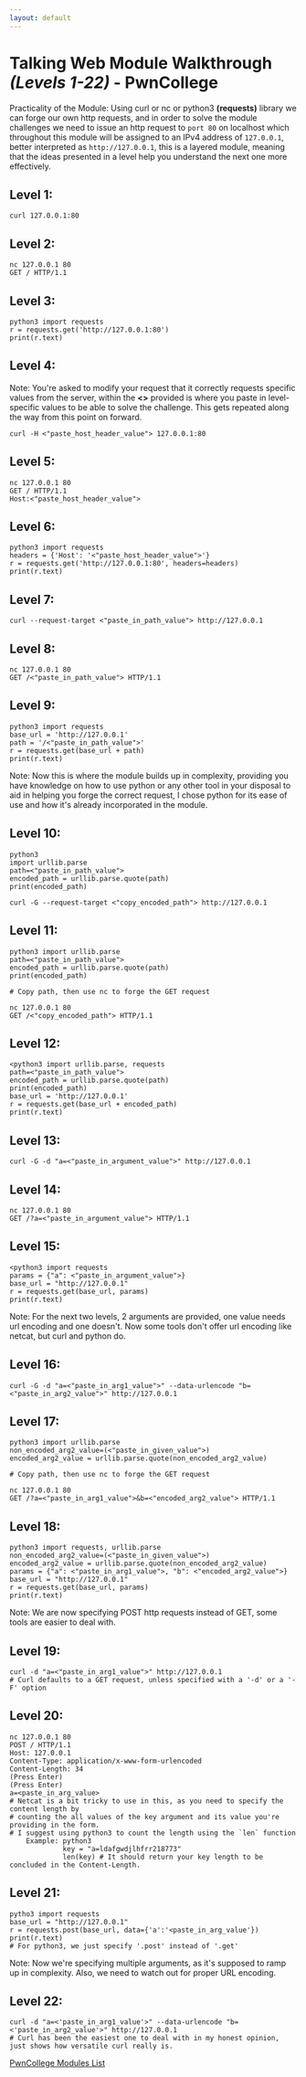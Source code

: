 ```yaml
---
layout: default
---
```

# Talking Web Module Walkthrough *(Levels 1-22)* - PwnCollege 
Practicality of the Module: Using curl or nc or python3 **(requests)** library we can forge our own http requests, and in order to solve the module challenges we need to issue an http request to `port 80` on localhost which throughout this module will be assigned to an IPv4 address of `127.0.0.1`, better interpreted as `http://127.0.0.1`, this is a layered module, meaning that the ideas presented in a level help you understand the next one more effectively.
## Level 1:
```
curl 127.0.0.1:80
```
## Level 2:
```
nc 127.0.0.1 80
GET / HTTP/1.1
```
## Level 3:
```
python3 import requests
r = requests.get('http://127.0.0.1:80')
print(r.text)
```
## Level 4:
Note: You're asked to modify your request that it correctly requests specific values from the server, within the **<>** provided is where you paste in level-specific values to be able to solve the challenge. This gets repeated along the way from this point on forward.
```
curl -H <"paste_host_header_value"> 127.0.0.1:80
```
## Level 5: 
```
nc 127.0.0.1 80
GET / HTTP/1.1
Host:<"paste_host_header_value">
```
## Level 6:
```
python3 import requests
headers = {'Host': '<"paste_host_header_value">'}
r = requests.get('http://127.0.0.1:80', headers=headers)
print(r.text)
```
## Level 7:
```
curl --request-target <"paste_in_path_value"> http://127.0.0.1
```
## Level 8:
```
nc 127.0.0.1 80
GET /<"paste_in_path_value"> HTTP/1.1
```
## Level 9:
```
python3 import requests
base_url = 'http://127.0.0.1'
path = '/<"paste_in_path_value">'
r = requests.get(base_url + path)
print(r.text)
```
Note: Now this is where the module builds up in complexity, providing you have knowledge on how to use python or any other tool in your disposal to aid in helping you forge the correct request, I chose python for its ease of use and how it's already incorporated in the module.
## Level 10:
```
python3
import urllib.parse
path=<"paste_in_path_value">
encoded_path = urllib.parse.quote(path)
print(encoded_path)

curl -G --request-target <"copy_encoded_path"> http://127.0.0.1
```
## Level 11:
```
python3 import urllib.parse
path=<"paste_in_path_value">
encoded_path = urllib.parse.quote(path)
print(encoded_path)

# Copy path, then use nc to forge the GET request

nc 127.0.0.1 80
GET /<"copy_encoded_path"> HTTP/1.1
```
## Level 12:
```
<python3 import urllib.parse, requests
path=<"paste_in_path_value">
encoded_path = urllib.parse.quote(path)
print(encoded_path)
base_url = 'http://127.0.0.1'
r = requests.get(base_url + encoded_path)
print(r.text)
```
## Level 13:
```
curl -G -d "a=<"paste_in_argument_value">" http://127.0.0.1
```
## Level 14:
```
nc 127.0.0.1 80
GET /?a=<"paste_in_argument_value"> HTTP/1.1
```
## Level 15:
```
<python3 import requests
params = {"a": <"paste_in_argument_value">}
base_url = "http://127.0.0.1"
r = requests.get(base_url, params)
print(r.text)
```
Note: For the next two levels, 2 arguments are provided, one value needs url encoding and one doesn't. Now some tools don't offer url encoding like netcat, but curl and python do.
## Level 16:
```
curl -G -d "a=<"paste_in_arg1_value">" --data-urlencode "b=<"paste_in_arg2_value">" http://127.0.0.1
```
## Level 17:
```
python3 import urllib.parse
non_encoded_arg2_value=(<"paste_in_given_value">)
encoded_arg2_value = urllib.parse.quote(non_encoded_arg2_value)

# Copy path, then use nc to forge the GET request

nc 127.0.0.1 80
GET /?a=<"paste_in_arg1_value">&b=<"encoded_arg2_value"> HTTP/1.1
```
## Level 18:
```
python3 import requests, urllib.parse
non_encoded_arg2_value=(<"paste_in_given_value">)
encoded_arg2_value = urllib.parse.quote(non_encoded_arg2_value)
params = {"a": <"paste_in_arg1_value">, "b": <"encoded_arg2_value">}
base_url = "http://127.0.0.1"
r = requests.get(base_url, params)
print(r.text)
```
Note: We are now specifying POST http requests instead of GET, some tools are easier to deal with. 
## Level 19:
```
curl -d "a=<"paste_in_arg1_value">" http://127.0.0.1
# Curl defaults to a GET request, unless specified with a '-d' or a '-F' option
```
## Level 20: 
```
nc 127.0.0.1 80
POST / HTTP/1.1
Host: 127.0.0.1
Content-Type: application/x-www-form-urlencoded
Content-Length: 34
(Press Enter)
(Press Enter)
a=<paste_in_arg_value>
# Netcat is a bit tricky to use in this, as you need to specify the content length by
# counting the all values of the key argument and its value you're providing in the form.
# I suggest using python3 to count the length using the `len` function
    Example: python3
             key = "a=ldafgwdjlhfrr218773"
             len(key) # It should return your key length to be concluded in the Content-Length.
```
## Level 21:
```
pytho3 import requests
base_url = "http://127.0.0.1"
r = requests.post(base_url, data={'a':'<paste_in_arg_value'})
print(r.text)
# For python3, we just specify '.post' instead of '.get'
```
Note: Now we're specifying multiple arguments, as it's supposed to ramp up in complexity. Also, we need to watch out for proper URL encoding.
## Level 22:
```
curl -d "a=<'paste_in_arg1_value'>" --data-urlencode "b=<'paste_in_arg2_value'>" http://127.0.0.1 
# Curl has been the easiest one to deal with in my honest opinion, just shows how versatile curl really is.
```

[PwnCollege Modules List](./pwncol.md)
